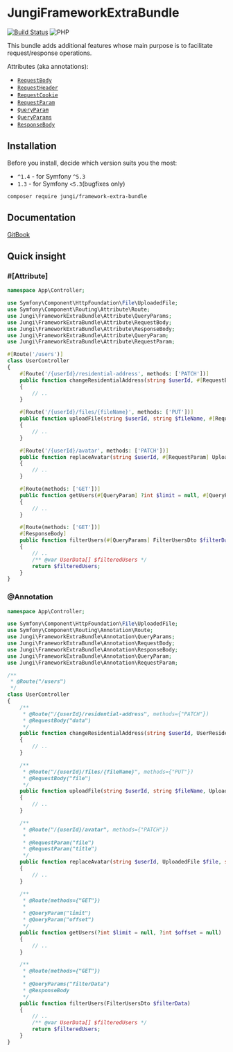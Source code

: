 # JungiFrameworkExtraBundle

[![Build Status](https://github.com/piku235/jungi-framework-extra-bundle/actions/workflows/continuous-integration.yml/badge.svg)](https://github.com/piku235/jungi-framework-extra-bundle/actions)
![PHP](https://img.shields.io/packagist/php-v/jungi/framework-extra-bundle)

This bundle adds additional features whose main purpose is to facilitate request/response operations.

Attributes (aka annotations):

* [`RequestBody`](https://piku235.gitbook.io/jungiframeworkextrabundle/attributes#requestbody)
* [`RequestHeader`](https://piku235.gitbook.io/jungiframeworkextrabundle/attributes#requestheader)
* [`RequestCookie`](https://piku235.gitbook.io/jungiframeworkextrabundle/attributes#requestcookie)
* [`RequestParam`](https://piku235.gitbook.io/jungiframeworkextrabundle/attributes#requestparam)
* [`QueryParam`](https://piku235.gitbook.io/jungiframeworkextrabundle/attributes#queryparam)
* [`QueryParams`](https://piku235.gitbook.io/jungiframeworkextrabundle/attributes#queryparams)
* [`ResponseBody`](https://piku235.gitbook.io/jungiframeworkextrabundle/attributes#responsebody)

## Installation

Before you install, decide which version suits you the most:
* `^1.4` - for Symfony `^5.3`
* `1.3` - for Symfony `<5.3`(bugfixes only)

```text
composer require jungi/framework-extra-bundle
```

## Documentation

[GitBook](https://piku235.gitbook.io/jungiframeworkextrabundle)

## Quick insight

### #[Attribute]

```php
namespace App\Controller;

use Symfony\Component\HttpFoundation\File\UploadedFile;
use Symfony\Component\Routing\Attribute\Route;
use Jungi\FrameworkExtraBundle\Attribute\QueryParams;
use Jungi\FrameworkExtraBundle\Attribute\RequestBody;
use Jungi\FrameworkExtraBundle\Attribute\ResponseBody;
use Jungi\FrameworkExtraBundle\Attribute\QueryParam;
use Jungi\FrameworkExtraBundle\Attribute\RequestParam;

#[Route('/users')]
class UserController
{
    #[Route('/{userId}/residential-address', methods: ['PATCH'])]
    public function changeResidentialAddress(string $userId, #[RequestBody] UserResidentialAddressData $data)
    {
        // ..
    }

    #[Route('/{userId}/files/{fileName}', methods: ['PUT'])]
    public function uploadFile(string $userId, string $fileName, #[RequestBody] UploadedFile $file)
    {
        // ..
    }

    #[Route('/{userId}/avatar', methods: ['PATCH'])]
    public function replaceAvatar(string $userId, #[RequestParam] UploadedFile $file,  #[RequestParam] string $title)
    {
        // ..
    }

    #[Route(methods: ['GET'])]
    public function getUsers(#[QueryParam] ?int $limit = null, #[QueryParam] ?int $offset = null)
    {
        // ..
    }

    #[Route(methods: ['GET'])]
    #[ResponseBody]
    public function filterUsers(#[QueryParams] FilterUsersDto $filterData)
    {
        // ..
        /** @var UserData[] $filteredUsers */
        return $filteredUsers;
    }
}
```

### @Annotation

```php
namespace App\Controller;

use Symfony\Component\HttpFoundation\File\UploadedFile;
use Symfony\Component\Routing\Annotation\Route;
use Jungi\FrameworkExtraBundle\Annotation\QueryParams;
use Jungi\FrameworkExtraBundle\Annotation\RequestBody;
use Jungi\FrameworkExtraBundle\Annotation\ResponseBody;
use Jungi\FrameworkExtraBundle\Annotation\QueryParam;
use Jungi\FrameworkExtraBundle\Annotation\RequestParam;

/**
 * @Route("/users")
 */
class UserController
{
    /**
     * @Route("/{userId}/residential-address", methods={"PATCH"})
     * @RequestBody("data")
     */
    public function changeResidentialAddress(string $userId, UserResidentialAddressData $data)
    {
        // ..
    }

    /**
     * @Route("/{userId}/files/{fileName}", methods={"PUT"})
     * @RequestBody("file")
     */
    public function uploadFile(string $userId, string $fileName, UploadedFile $file)
    {
        // ..
    }

    /**
     * @Route("/{userId}/avatar", methods={"PATCH"})
     *
     * @RequestParam("file")
     * @RequestParam("title")
     */
    public function replaceAvatar(string $userId, UploadedFile $file, string $title)
    {
        // ..
    }

    /**
     * @Route(methods={"GET"})
     *
     * @QueryParam("limit")
     * @QueryParam("offset")
     */
    public function getUsers(?int $limit = null, ?int $offset = null)
    {
        // ..
    }

    /**
     * @Route(methods={"GET"})
     *
     * @QueryParams("filterData")
     * @ResponseBody
     */
    public function filterUsers(FilterUsersDto $filterData)
    {
        // ..
        /** @var UserData[] $filteredUsers */
        return $filteredUsers;
    }
}
```
